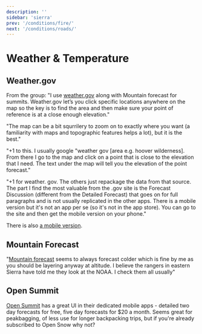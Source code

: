```yaml
---
description: ''
sidebar: 'sierra'
prev: '/conditions/fire/'
next: '/conditions/roads/'
---
```


# Weather & Temperature

## Weather.gov

From the group: "I use [weather.gov](weather.gov) along with Mountain forecast for summits. Weather.gov let’s you click specific locations anywhere on the map so the key is to find the area and then make sure your point of reference is at a close enough elevation."

"The map can be a bit squrrilery to zoom on to exactly where you want (a familiarity with maps and topographic features helps a lot), but it is the best."
 
"+1 to this. I usually google "weather gov [area e.g. hoover wilderness]. From there I go to the map and click on a point that is close to the elevation that I need. The text under the map will tell you the elevation of the point forecast."

"+1 for weather. gov. The others just repackage the data from that source. The part I find the most valuable from the .gov site is the Forecast Discussion (different from the Detailed Forecast) that goes on for full paragraphs and is not usually replicated in the other apps. There is a mobile version but it's not an app per se (so it's not in the app store). You can go to the site and then get the mobile version on your phone."

There is also [a mobile version](https://mobile.weather.gov/).

## Mountain Forecast

"[Mountain forecast](https://www.mountain-forecast.com/) seems to always forecast colder which is fine by me as you should be layering anyway at altitude. I believe the rangers in eastern Sierra have told me they look at the NOAA. I check them all usually"

## Open Summit

[Open Summit](https://opensummit.com/) has a great UI in their dedicated mobile apps - detailed two day forecasts for free, five day forecasts for $20 a month. Seems great for peakbagging, of less use for longer backpacking trips, but if you're already subscribed to Open Snow why not?